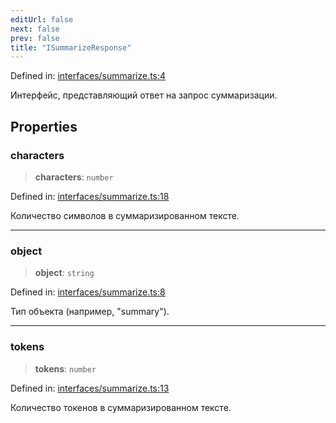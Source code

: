 ```yaml
---
editUrl: false
next: false
prev: false
title: "ISummarizeResponse"
---
```


Defined in: [interfaces/summarize.ts:4](https://github.com/zloishavrin/gigachat-node/blob/faf651dc8ae98db0ac572e12a2d3d7bf36dd2ff3/src/interfaces/summarize.ts#L4)

Интерфейс, представляющий ответ на запрос суммаризации.

## Properties

### characters

> **characters**: `number`

Defined in: [interfaces/summarize.ts:18](https://github.com/zloishavrin/gigachat-node/blob/faf651dc8ae98db0ac572e12a2d3d7bf36dd2ff3/src/interfaces/summarize.ts#L18)

Количество символов в суммаризированном тексте.

***

### object

> **object**: `string`

Defined in: [interfaces/summarize.ts:8](https://github.com/zloishavrin/gigachat-node/blob/faf651dc8ae98db0ac572e12a2d3d7bf36dd2ff3/src/interfaces/summarize.ts#L8)

Тип объекта (например, "summary").

***

### tokens

> **tokens**: `number`

Defined in: [interfaces/summarize.ts:13](https://github.com/zloishavrin/gigachat-node/blob/faf651dc8ae98db0ac572e12a2d3d7bf36dd2ff3/src/interfaces/summarize.ts#L13)

Количество токенов в суммаризированном тексте.
